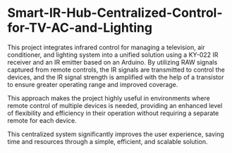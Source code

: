 # Smart-IR-Hub-Centralized-Control-for-TV-AC-and-Lighting
This project integrates infrared control for managing a television, air conditioner, and lighting system into a unified solution using a KY-022 IR receiver and an IR emitter based on an Arduino. By utilizing RAW signals captured from remote controls, the IR signals are transmitted to control the devices, and the IR signal strength is amplified with the help of a transistor to ensure greater operating range and improved coverage.

This approach makes the project highly useful in environments where remote control of multiple devices is needed, providing an enhanced level of flexibility and efficiency in their operation without requiring a separate remote for each device.

This centralized system significantly improves the user experience, saving time and resources through a simple, efficient, and scalable solution.
